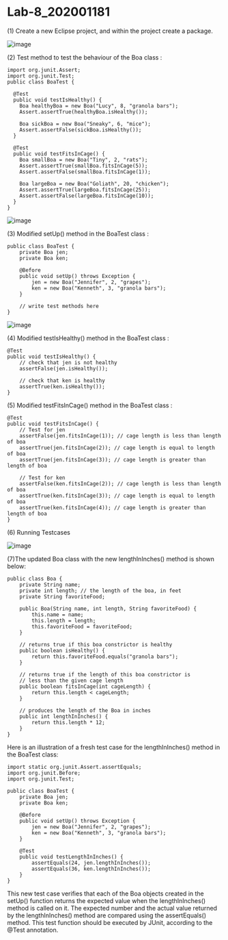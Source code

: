 # Lab-8_202001181

(1) Create a new Eclipse project, and within the project create a package.

![image](https://user-images.githubusercontent.com/83700057/233320595-46f50acf-1163-468a-a99c-5e94c7f8173e.png)

(2) Test method to test the behaviour of the Boa class :

```
import org.junit.Assert;
import org.junit.Test;
public class BoaTest {

  @Test
  public void testIsHealthy() {
    Boa healthyBoa = new Boa("Lucy", 8, "granola bars");
    Assert.assertTrue(healthyBoa.isHealthy());
    
    Boa sickBoa = new Boa("Sneaky", 6, "mice");
    Assert.assertFalse(sickBoa.isHealthy());
  }

  @Test
  public void testFitsInCage() {
    Boa smallBoa = new Boa("Tiny", 2, "rats");
    Assert.assertTrue(smallBoa.fitsInCage(5));
    Assert.assertFalse(smallBoa.fitsInCage(1));

    Boa largeBoa = new Boa("Goliath", 20, "chicken");
    Assert.assertTrue(largeBoa.fitsInCage(25));
    Assert.assertFalse(largeBoa.fitsInCage(10));
  }
}

```
![image](https://user-images.githubusercontent.com/83700057/233320656-3dd3da9f-e6b2-4c4d-b3d9-be3e2e79cd7e.png)


(3) Modified setUp() method in the BoaTest class :

```
public class BoaTest {
    private Boa jen;
    private Boa ken;
    
    @Before
    public void setUp() throws Exception {
        jen = new Boa("Jennifer", 2, "grapes");
        ken = new Boa("Kenneth", 3, "granola bars");
    }
    
    // write test methods here
}
```

![image](https://user-images.githubusercontent.com/83700057/233320952-fcb39998-3af2-46b7-bdaf-2cab14569952.png)

(4) Modified testIsHealthy() method in the BoaTest class :

```
@Test
public void testIsHealthy() {
    // check that jen is not healthy
    assertFalse(jen.isHealthy());
    
    // check that ken is healthy
    assertTrue(ken.isHealthy());
}

```

(5) Modified testFitsInCage() method in the BoaTest class :
```
@Test
public void testFitsInCage() {
    // Test for jen
    assertFalse(jen.fitsInCage(1)); // cage length is less than length of boa
    assertTrue(jen.fitsInCage(2)); // cage length is equal to length of boa
    assertTrue(jen.fitsInCage(3)); // cage length is greater than length of boa

    // Test for ken
    assertFalse(ken.fitsInCage(2)); // cage length is less than length of boa
    assertTrue(ken.fitsInCage(3)); // cage length is equal to length of boa
    assertTrue(ken.fitsInCage(4)); // cage length is greater than length of boa
}
```


(6) Running Testcases

![image](https://user-images.githubusercontent.com/83700057/233322459-1d2a45e7-4b98-4a90-a4a0-e2e7a16ef72b.png)


(7)The updated Boa class with the new lengthInInches() method is shown below:

```
public class Boa {
    private String name;
    private int length; // the length of the boa, in feet
    private String favoriteFood;

    public Boa(String name, int length, String favoriteFood) {
        this.name = name;
        this.length = length;
        this.favoriteFood = favoriteFood;
    }

    // returns true if this boa constrictor is healthy
    public boolean isHealthy() {
        return this.favoriteFood.equals("granola bars");
    }

    // returns true if the length of this boa constrictor is
    // less than the given cage length
    public boolean fitsInCage(int cageLength) {
        return this.length < cageLength;
    }

    // produces the length of the Boa in inches
    public int lengthInInches() {
        return this.length * 12;
    }
}
```

Here is an illustration of a fresh test case for the lengthInInches() method in the BoaTest class:
```
import static org.junit.Assert.assertEquals;
import org.junit.Before;
import org.junit.Test;

public class BoaTest {
    private Boa jen;
    private Boa ken;

    @Before
    public void setUp() throws Exception {
        jen = new Boa("Jennifer", 2, "grapes");
        ken = new Boa("Kenneth", 3, "granola bars");
    }

    @Test
    public void testLengthInInches() {
        assertEquals(24, jen.lengthInInches());
        assertEquals(36, ken.lengthInInches());
    }
}
```

This new test case verifies that each of the Boa objects created in the setUp() function returns the expected value when the lengthInInches() method is called on it. The expected number and the actual value returned by the lengthInInches() method are compared using the assertEquals() method. This test function should be executed by JUnit, according to the @Test annotation.



